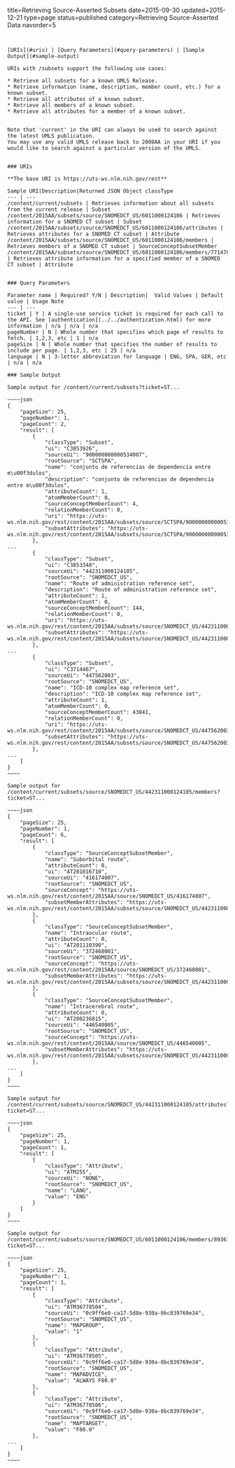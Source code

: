 title=Retrieving Source-Asserted Subsets
date=2015-09-30
updated=2015-12-21
type=page
status=published
category=Retrieving Source-Asserted Data
navorder=5
~~~~~~


[URIs](#uris) | [Query Parameters](#query-parameters) | [Sample Output](#sample-output)

URIs with /subsets support the following use cases:

* Retrieve all subsets for a known UMLS Release. 
* Retrieve information (name, description, member count, etc.) for a known subset.
* Retrieve all attributes of a known subset.
* Retrieve all members of a known subset.
* Retrieve all attributes for a member of a known subset.


Note that 'current' in the URI can always be used to search against the latest UMLS publication.
You may use any valid UMLS release back to 2008AA in your URI if you would like to search against a particular version of the UMLS.


### URIs

**The base URI is https://uts-ws.nlm.nih.gov/rest**

Sample URI|Description|Returned JSON Object classType
--- | ---
/content/current/subsets | Retrieves information about all subsets from the current release | Subset
/content/2015AA/subsets/source/SNOMEDCT_US/6011000124106 | Retrieves information for a SNOMED CT subset | Subset
/content/2015AA/subsets/source/SNOMEDCT_US/6011000124106/attributes | Retrieves attributes for a SNOMED CT subset | Attribute
/content/2015AA/subsets/source/SNOMEDCT_US/6011000124106/members | Retrieves members of a SNOMED CT subset | SourceConceptSubsetMember
/content/2015AA/subsets/source/SNOMEDCT_US/6011000124106/members/77147000/attributes | Retrieves attribute information for a specified member of a SNOMED CT subset | Attribute


### Query Parameters

Parameter name | Required? Y/N | Description|  Valid Values | Default value | Usage Note
--- | ---
ticket | Y | A single-use service ticket is required for each call to the API. See [authentication](../../authentication.html) for more information | n/a | n/a | n/a
pageNumber | N | Whole number that specifies which page of results to fetch. | 1,2,3, etc | 1 | n/a
pageSize | N | Whole number that specifies the number of results to include per page. | 1,2,3, etc | 25 | n/a
language | N | 3-letter abbreviation for language | ENG, SPA, GER, etc | n/a | n/a

### Sample Output

Sample output for /content/current/subsets?ticket=ST...

~~~~json
{
    "pageSize": 25,
    "pageNumber": 1,
    "pageCount": 2,
    "result": [
        {
            "classType": "Subset",
            "ui": "C3853926",
            "sourceUi": "900000000000534007",
            "rootSource": "SCTSPA",
            "name": "conjunto de referencias de dependencia entre m\u00f3dulos",
            "description": "conjunto de referencias de dependencia entre m\u00f3dulos",
            "attributeCount": 1,
            "atomMemberCount": 0,
            "sourceConceptMemberCount": 4,
            "relationMemberCount": 0,
            "uri": "https://uts-ws.nlm.nih.gov/rest/content/2015AA/subsets/source/SCTSPA/900000000000534007",
            "subsetAttributes": "https://uts-ws.nlm.nih.gov/rest/content/2015AA/subsets/source/SCTSPA/900000000000534007/attributes"
        },
...
        {
            "classType": "Subset",
            "ui": "C3853348",
            "sourceUi": "442311000124105",
            "rootSource": "SNOMEDCT_US",
            "name": "Route of administration reference set",
            "description": "Route of administration reference set",
            "attributeCount": 1,
            "atomMemberCount": 0,
            "sourceConceptMemberCount": 144,
            "relationMemberCount": 0,
            "uri": "https://uts-ws.nlm.nih.gov/rest/content/2015AA/subsets/source/SNOMEDCT_US/442311000124105",
            "subsetAttributes": "https://uts-ws.nlm.nih.gov/rest/content/2015AA/subsets/source/SNOMEDCT_US/442311000124105/attributes"
        },
...
        {
            "classType": "Subset",
            "ui": "C3714467",
            "sourceUi": "447562003",
            "rootSource": "SNOMEDCT_US",
            "name": "ICD-10 complex map reference set",
            "description": "ICD-10 complex map reference set",
            "attributeCount": 1,
            "atomMemberCount": 0,
            "sourceConceptMemberCount": 43041,
            "relationMemberCount": 0,
            "uri": "https://uts-ws.nlm.nih.gov/rest/content/2015AA/subsets/source/SNOMEDCT_US/447562003",
            "subsetAttributes": "https://uts-ws.nlm.nih.gov/rest/content/2015AA/subsets/source/SNOMEDCT_US/447562003/attributes"
        },
...
    ]
}
~~~~

Sample output for /content/current/subsets/source/SNOMEDCT_US/442311000124105/members?ticket=ST...

~~~~json
{
    "pageSize": 25,
    "pageNumber": 1,
    "pageCount": 6,
    "result": [
        {
            "classType": "SourceConceptSubsetMember",
            "name": "Suborbital route",
            "attributeCount": 0,
            "ui": "AT201016710",
            "sourceUi": "416174007",
            "rootSource": "SNOMEDCT_US",
            "sourceConcept": "https://uts-ws.nlm.nih.gov/rest/content/2015AA/source/SNOMEDCT_US/416174007",
            "subsetMemberAttributes": "https://uts-ws.nlm.nih.gov/rest/content/2015AA/subsets/source/SNOMEDCT_US/442311000124105/members/416174007/attributes"
        },
        {
            "classType": "SourceConceptSubsetMember",
            "name": "Intraocular route",
            "attributeCount": 0,
            "ui": "AT201110390",
            "sourceUi": "372468001",
            "rootSource": "SNOMEDCT_US",
            "sourceConcept": "https://uts-ws.nlm.nih.gov/rest/content/2015AA/source/SNOMEDCT_US/372468001",
            "subsetMemberAttributes": "https://uts-ws.nlm.nih.gov/rest/content/2015AA/subsets/source/SNOMEDCT_US/442311000124105/members/372468001/attributes"
        },
        {
            "classType": "SourceConceptSubsetMember",
            "name": "Intracerebral route",
            "attributeCount": 0,
            "ui": "AT200236815",
            "sourceUi": "446540005",
            "rootSource": "SNOMEDCT_US",
            "sourceConcept": "https://uts-ws.nlm.nih.gov/rest/content/2015AA/source/SNOMEDCT_US/446540005",
            "subsetMemberAttributes": "https://uts-ws.nlm.nih.gov/rest/content/2015AA/subsets/source/SNOMEDCT_US/442311000124105/members/446540005/attributes"
        },
...
    ]
}
~~~~

Sample output for /content/current/subsets/source/SNOMEDCT_US/442311000124105/attributes?ticket=ST...

~~~~json
{
    "pageSize": 25,
    "pageNumber": 1,
    "pageCount": 1,
    "result": [
        {
            "classType": "Attribute",
            "ui": "ATM255",
            "sourceUi": "NONE",
            "rootSource": "SNOMEDCT_US",
            "name": "LANG",
            "value": "ENG"
        }
    ]
}
~~~~

Sample output for /content/current/subsets/source/SNOMEDCT_US/6011000124106/members/89361000119103/attributes?ticket=ST...

~~~~json
{
    "pageSize": 25,
    "pageNumber": 1,
    "pageCount": 1,
    "result": [
        {
            "classType": "Attribute",
            "ui": "ATM36778504",
            "sourceUi": "0c9ff6e0-ca17-5d8e-930a-0bc839769e34",
            "rootSource": "SNOMEDCT_US",
            "name": "MAPGROUP",
            "value": "1"
        },
        {
            "classType": "Attribute",
            "ui": "ATM36778505",
            "sourceUi": "0c9ff6e0-ca17-5d8e-930a-0bc839769e34",
            "rootSource": "SNOMEDCT_US",
            "name": "MAPADVICE",
            "value": "ALWAYS F80.0"
        },
        {
            "classType": "Attribute",
            "ui": "ATM36778506",
            "sourceUi": "0c9ff6e0-ca17-5d8e-930a-0bc839769e34",
            "rootSource": "SNOMEDCT_US",
            "name": "MAPTARGET",
            "value": "F80.0"
        },
...
    ]
}
~~~~